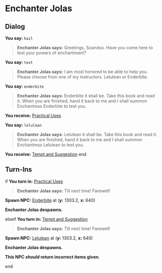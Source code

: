 # Enchanter Jolas
## Dialog

**You say:** `hail`



>**Enchanter Jolas says:** Greetings, Soandso.  Have you come here to test your powers of enchantment?

**You say:** `test`



>**Enchanter Jolas says:** I am most honored to be able to help you. Please choose from one of my instructors. Lelulean or Enderbite.

**You say:** `enderbite`



>**Enchanter Jolas says:** Enderbite it shall be.  Take this book and read it.  When you are finished, hand it back to me and I shall summon Enchantress Enderbite to test you.


**You receive:**  [Practical Uses](/item/18535)

**You say:** `lelulean`



>**Enchanter Jolas says:** Lelulean it shall be.  Take this book and read it.  When you are finished, hand it back to me and I shall summon Enchantress Lelulean to test you.


**You receive:**  [Tempt and Suggestion](/item/18534)
end

## Turn-Ins



if **You turn in:** [Practical Uses](/item/18535)


>**Enchanter Jolas says:** Till next time!  Farewell!


**Spawn NPC:**  [Enderbite](/npc/71085) at (**y:** 1303.2, **x:** 640)


**Enchanter Jolas despawns.**

elseif **You turn in:** [Tempt and Suggestion](/item/18534)


>**Enchanter Jolas says:** Till next time!  Farewell!


**Spawn NPC:**  [Lelulean](/npc/71104) at (**y:** 1303.2, **x:** 640)


**Enchanter Jolas despawns.**

**This NPC *should* return incorrect items given.**

end
